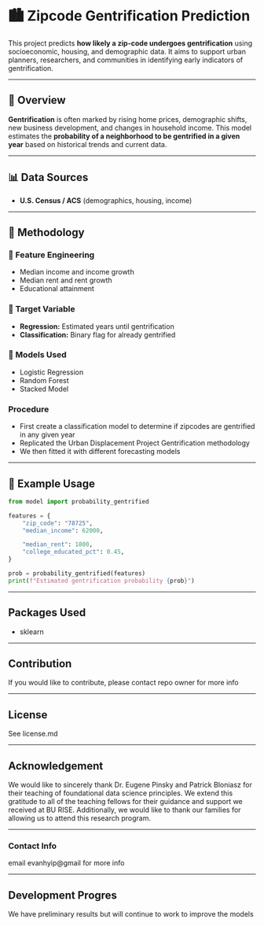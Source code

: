 # 🏙️ Zipcode Gentrification Prediction

This project predicts **how likely a zip-code undergoes gentrification** using socioeconomic, housing, and demographic data. It aims to support urban planners, researchers, and communities in identifying early indicators of gentrification.

---

## 📌 Overview

**Gentrification** is often marked by rising home prices, demographic shifts, new business development, and changes in household income. This model estimates the **probability of a neighborhood to be gentrified in a given year** based on historical trends and current data.

---

## 📊 Data Sources

- **U.S. Census / ACS** (demographics, housing, income)

---

## 🧠 Methodology

### 🔧 Feature Engineering
- Median income and income growth
- Median rent and rent growth
- Educational attainment

### 🎯 Target Variable
- **Regression:** Estimated years until gentrification
- **Classification:** Binary flag for already gentrified

### 🤖 Models Used
- Logistic Regression
- Random Forest
- Stacked Model

### Procedure
- First create a classification model to determine if zipcodes are gentrified in any given year
- Replicated the Urban Displacement Project Gentrification methodology
- We then fitted it with different forecasting models
---

## 🧪 Example Usage

```python
from model import probability_gentrified

features = {
    "zip_code": "78725",
    "median_income": 62000,

    "median_rent": 1800,
    "college_educated_pct": 0.45,
}

prob = probability_gentrified(features)
print(f"Estimated gentrification probability {prob}")
```
---

## Packages Used
- sklearn

---

## Contribution
If you would like to contribute, please contact repo owner for more info

---

## License

See license.md

---

## Acknowledgement

We would like to sincerely thank Dr. Eugene Pinsky and Patrick Bloniasz for their teaching of foundational data science principles. We extend this gratitude to all of the teaching fellows for their guidance and support we received at BU RISE. Additionally, we would like to thank our families for allowing us to attend this research program.

---

### Contact Info
email evanhyip@gmail for more info

---

## Development Progres
We have preliminary results but will continue to work to improve the models


